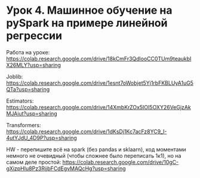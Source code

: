 # Урок 4. Машинное обучение на pySpark на примере линейной регрессии

Работа на уроке: https://colab.research.google.com/drive/18kCmFr3QdlooCC0TUm9teaukbIX26MLY?usp=sharing

Joblib: https://colab.research.google.com/drive/1esnt7oWobjet5Yj1rbFKBLUyA1uG5QTa?usp=sharing

Estimators: https://colab.research.google.com/drive/14XmbKrZOx5IOI5OXY26VeGjzAkMJAiut?usp=sharing

Transformers: https://colab.research.google.com/drive/1dKsDj1Kc7acFz8YC9_I-4utYJdU_4D9P?usp=sharing

HW - перепишите всё на spark (без pandas и sklaarn), код моментами немного не очевидный (чтобы сложнее было переписать 1к1), но на самом деле простой: https://colab.research.google.com/drive/10gC-gXizpHIu8Pz3RjjbFCdEgvMAQcHg?usp=sharing
